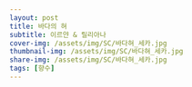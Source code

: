 ```yaml
---
layout: post 
title: 바다의 혀
subtitle: 이르얀 & 릴리아나 
cover-img: /assets/img/SC/바다혀_세카.jpg
thumbnail-img: /assets/img/SC/바다혀_세카.jpg
share-img: /assets/img/SC/바다혀_세카.jpg
tags: [향수]
---
```

